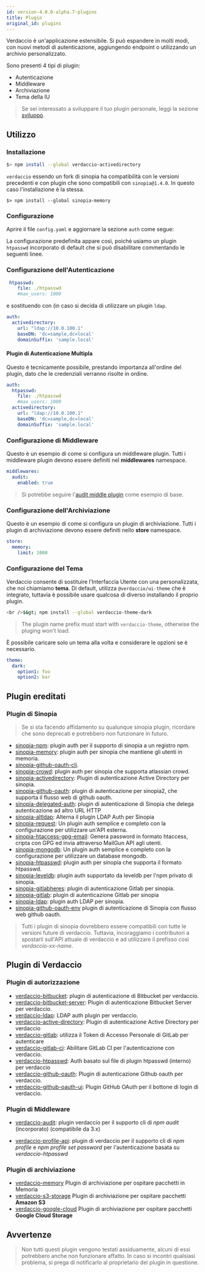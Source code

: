 ```yaml
---
id: version-4.0.0-alpha.7-plugins
title: Plugin
original_id: plugins
---
```


Verdaccio è un'applicazione estensibile. Si può espandere in molti modi, con nuovi metodi di autenticazione, aggiungendo endpoint o utilizzando un archivio personalizzato.

Sono presenti 4 tipi di plugin:

* Autenticazione
* Middleware
* Archiviazione
* Tema della IU

> Se sei interessato a sviluppare il tuo plugin personale, leggi la sezione [sviluppo](dev-plugins.md).

## Utilizzo

### Installazione

```bash
$> npm install --global verdaccio-activedirectory
```

`verdaccio` essendo un fork di sinopia ha compatibilità con le versioni precedenti e con plugin che sono compatibili con `sinopia@1.4.0`. In questo caso l'installazione è la stessa.

    $> npm install --global sinopia-memory
    

### Configurazione

Aprire il file `config.yaml` e aggiornare la sezione `auth` come segue:

La configurazione predefinita appare così, poiché usiamo un plugin `htpasswd` incorporato di default che si può disabilitare commentando le seguenti linee.

### Configurazione dell'Autenticazione

```yaml
 htpasswd:
    file: ./htpasswd
    #max_users: 1000
```

e sostituendo con (in caso si decida di utilizzare un plugin `ldap`.

```yaml
auth:
  activedirectory:
    url: "ldap://10.0.100.1"
    baseDN: 'dc=sample,dc=local'
    domainSuffix: 'sample.local'
```

#### Plugin di Autenticazione Multipla

Questo è tecnicamente possibile, prestando importanza all'ordine del plugin, dato che le credenziali verranno risolte in ordine.

```yaml
auth:
  htpasswd:
    file: ./htpasswd
    #max_users: 1000
  activedirectory:
    url: "ldap://10.0.100.1"
    baseDN: 'dc=sample,dc=local'
    domainSuffix: 'sample.local'
```

### Configurazione di Middleware

Questo è un esempio di come si configura un middleware plugin. Tutti i middleware plugin devono essere definiti nel **middlewares** namespace.

```yaml
middlewares:
  audit:
    enabled: true
```

> Si potrebbe seguire l'[audit middle plugin](https://github.com/verdaccio/verdaccio-audit) come esempio di base.

### Configurazione dell'Archiviazione

Questo è un esempio di come si configura un plugin di archiviazione. Tutti i plugin di archiviazione devono essere definiti nello **store** namespace.

```yaml
store:
  memory:
    limit: 1000
```

### Configurazione del Tema

Verdaccio consente di sostituire l'Interfaccia Utente con una personalizzata, che noi chiamiamo **tema**. Di default, utilizza `@verdaccio/ui-theme` che è integrato, tuttavia è possibile usare qualcosa di diverso installando il proprio plugin.

```bash
<br />$&gt; npm install --global verdaccio-theme-dark

```

> The plugin name prefix must start with `verdaccio-theme`, otherwise the pluging won't load.

È possibile caricare solo un tema alla volta e considerare le opzioni se è necessario.

```yaml
theme:
  dark:
    option1: foo
    option2: bar
```

## Plugin ereditati

### Plugin di Sinopia

> Se si sta facendo affidamento su qualunque sinopia plugin, ricordare che sono deprecati e potrebbero non funzionare in futuro.

* [sinopia-npm](https://www.npmjs.com/package/sinopia-npm): plugin auth per il supporto di sinopia a un registro npm.
* [sinopia-memory](https://www.npmjs.com/package/sinopia-memory): plugin auth per sinopia che mantiene gli utenti in memoria.
* [sinopia-github-oauth-cli](https://www.npmjs.com/package/sinopia-github-oauth-cli).
* [sinopia-crowd](https://www.npmjs.com/package/sinopia-crowd): plugin auth per sinopia che supporta atlassian crowd.
* [sinopia-activedirectory](https://www.npmjs.com/package/sinopia-activedirectory): Plugin di autenticazione Active Directory per sinopia.
* [sinopia-github-oauth](https://www.npmjs.com/package/sinopia-github-oauth): plugin di autenticazione per sinopia2, che supporta il flusso web di github oauth.
* [sinopia-delegated-auth](https://www.npmjs.com/package/sinopia-delegated-auth): plugin di autenticazione di Sinopia che delega autenticazione ad altro URL HTTP
* [sinopia-altldap](https://www.npmjs.com/package/sinopia-altldap): Alterna il plugin LDAP Auth per Sinopia
* [sinopia-request](https://www.npmjs.com/package/sinopia-request): Un plugin auth semplice e completo con la configurazione per utilizzare un'API esterna.
* [sinopia-htaccess-gpg-email](https://www.npmjs.com/package/sinopia-htaccess-gpg-email): Genera password in formato htaccess, cripta con GPG ed invia attraverso MailGun API agli utenti.
* [sinopia-mongodb](https://www.npmjs.com/package/sinopia-mongodb): Un plugin auth semplice e completo con la configurazione per utilizzare un database mongodb.
* [sinopia-htpasswd](https://www.npmjs.com/package/sinopia-htpasswd): plugin auth per sinopia che supporta il formato htpasswd.
* [sinopia-leveldb](https://www.npmjs.com/package/sinopia-leveldb): plugin auth supportato da leveldb per l'npm privato di sinopia.
* [sinopia-gitlabheres](https://www.npmjs.com/package/sinopia-gitlabheres): plugin di autenticazione Gitlab per sinopia.
* [sinopia-gitlab](https://www.npmjs.com/package/sinopia-gitlab): plugin di autenticazione Gitlab per sinopia
* [sinopia-ldap](https://www.npmjs.com/package/sinopia-ldap): plugin auth LDAP per sinopia.
* [sinopia-github-oauth-env](https://www.npmjs.com/package/sinopia-github-oauth-env) plugin di autenticazione di Sinopia con flusso web github oauth.

> Tutti i plugin di sinopia dovrebbero essere compatibili con tutte le versioni future di verdaccio. Tuttavia, incoraggiamo i contributori a spostarli sull'API attuale di verdaccio e ad utilizzare il prefisso così *verdaccio-xx-name*.

## Plugin di Verdaccio

### Plugin di autorizzazione

* [verdaccio-bitbucket](https://github.com/idangozlan/verdaccio-bitbucket): plugin di autenticazione di Bitbucket per verdaccio.
* [verdaccio-bitbucket-server](https://github.com/oeph/verdaccio-bitbucket-server): Plugin di autenticazione Bitbucket Server per verdaccio.
* [verdaccio-ldap](https://www.npmjs.com/package/verdaccio-ldap): LDAP auth plugin per verdaccio.
* [verdaccio-active-directory](https://github.com/nowhammies/verdaccio-activedirectory): Plugin di autenticazione Active Directory per verdaccio
* [verdaccio-gitlab](https://github.com/bufferoverflow/verdaccio-gitlab): utilizza il Token di Accesso Personale di GitLab per autenticare
* [verdaccio-gitlab-ci](https://github.com/lab360-ch/verdaccio-gitlab-ci): Abilitare GitLab CI per l'autenticazione con verdaccio.
* [verdaccio-htpasswd](https://github.com/verdaccio/verdaccio-htpasswd): Auth basato sul file di plugin htpasswd (interno) per verdaccio
* [verdaccio-github-oauth](https://github.com/aroundus-inc/verdaccio-github-oauth): Plugin di autenticazione Github oauth per verdaccio.
* [verdaccio-github-oauth-ui](https://github.com/n4bb12/verdaccio-github-oauth-ui): Plugin GitHub OAuth per il bottone di login di verdaccio.

### Plugin di Middleware

* [verdaccio-audit](https://github.com/verdaccio/verdaccio-audit): plugin verdaccio per il supporto cli di *npm audit* (incorporato) (compatibile da 3.x)

* [verdaccio-profile-api](https://github.com/ahoracek/verdaccio-profile-api): plugin di verdaccio per il supporto cli di *npm profile* e *npm profile set password* per l'autenticazione basata su *verdaccio-htpasswd*

### Plugin di archiviazione

* [verdaccio-memory](https://github.com/verdaccio/verdaccio-memory) Plugin di archiviazione per ospitare pacchetti in Memoria
* [verdaccio-s3-storage](https://github.com/remitly/verdaccio-s3-storage) Plugin di archiviazione per ospitare pacchetti **Amazon S3**
* [verdaccio-google-cloud](https://github.com/verdaccio/verdaccio-google-cloud) Plugin di archiviazione per ospitare pacchetti **Google Cloud Storage**

## Avvertenze

> Non tutti questi plugin vengono testati assiduamente, alcuni di essi potrebbero anche non funzionare affatto. In caso si incontri qualsiasi problema, si prega di notificarlo al proprietario del plugin in questione.